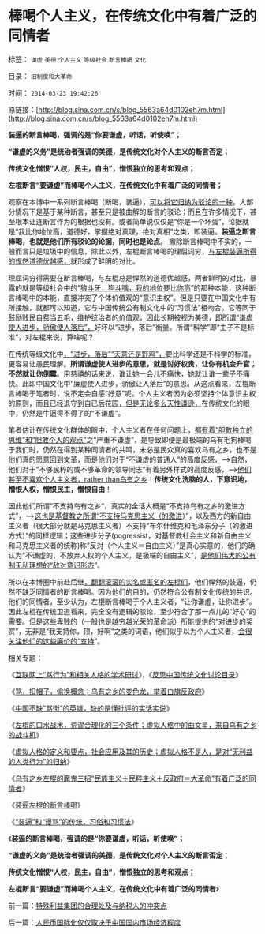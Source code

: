 # 棒喝个人主义，在传统文化中有着广泛的同情者

标签： `谦虚` `美德` `个人主义` `等级社会` `断言棒喝` `文化` 

目录： `旧制度和大革命`

时间： `2014-03-23 19:42:26`

原链接：[http://blog.sina.com.cn/s/blog_5563a64d0102eh7m.html](http://blog.sina.com.cn/s/blog_5563a64d0102eh7m.html)

**装逼的断言棒喝，强调的是“你要谦虚，听话，听使唤”；**

**“谦虚的义务”是统治者强调的美德，是传统文化对个人主义的断言否定**；

**传统文化憎恨“人权，民主，自由”，憎恨独立的思考和观点；**

**左棍断言“要谦虚”而棒喝个人主义，在传统文化中有着广泛的同情者；**



观察在本博中一系列断言棒喝（断喝，装逼），[可以将它归纳为驳论的一种](http://blog.sina.com.cn/s/blog_5563a64d0102egq7.html)。大部分情况下是基于某种断言，甚至只是被曲解的断言的驳论；而且在许多情况下，甚至根本让连断言作为的根据也没有。或者简单说仅仅是“你是一个坏蛋”，论据就是“我比你地位高，道德好，掌握绝对真理，绝对真相”之类，即装逼。**装逼之断言棒喝，也就是他们所有驳论的论据，同时也是论点**。
撇除断言棒喝中不实的，一般而言只是垃圾中的信息，除此以外，左棍断言棒喝的理屈词穷，[与左棍装逼所得的悍然道德优越感，](../../../2009/7/26/极左特权卫士的道德优越感来自何处.md)就形成了鲜明的对比。

理屈词穷得需要在断言棒喝，与左棍总是悍然的道德优越感，两者鲜明的对比，暴露的就是等级社会中的“[狼斗牙，狗斗嘴，我的地位要比你高](../../../2011/1/30/狼的斗牙和狗的斗嘴.md)”的那种本能，这种断言棒喝中的本能，直接冲突了个体价值观的“意识主权”。但是只要在中国文化中有所接触，就都可以知道，它与中国传统公有制文化中的“习惯法”相吻合。它等同于鼓励贱民自费当五毛，维护统治者的价值观，因此长期被视为美德，[即所谓“谦虚使人进步，骄傲使人落后”，](../../../2011/12/27/不用谦虚得随便当别人的奴隶.md)好坏以“进步，落后”衡量。所谓“科学”即“主子不是标准”，对左棍来说，算啥呢？

在传统等级文化中[，“进步，落后”“天意还是野鸡”，](http://blog.sina.com.cn/s/blog_5563a64d0102eh3v.html)要比科学还是不科学的标准，更容易让愚民理解。**所谓谦虚使人进步的意思，就是讨好权贵，让你有机会升官；不然就让你倒霉**。用慈禧的话来说，谁让她一会儿不痛快，她就让谁一辈子不痛快。此即中国文化中“廉虚使人进步，骄傲让人落后”的意思。从这点看来，左棍断言棒喝于笔者时，说不定会自感“好意”呢。个人主义者因为必须坚持个体意识主权的原则，而且已经退守到自已后花园[，但是无论多么天性谦逊，](../../../2012/4/22/个体价值观没有说服他人的义务.md)在传统文化的眼中，仍然是牛逼得不得了的“不谦虚”。

笔者估计在传统文化群体的眼中，个人主义者在任何问题上，[都有着“胆敢独立的思维”和“胆敢个人的观点”](../../../2013/8/19/读书不为掉书包，可了解“左棍思想史”；.md)之“严重不谦虚”，是导致即便是最极端的乌有毛狗棒喝于我们时，仍然在得到某种同情者的共鸣，未必是民众真的喜欢乌有之乡，也不是他们真的愿意回到文革，而是他们对于“不谦虚的普通人”的高度反感，——>自然，他们对于“不够民粹的或不够革命的领导同志”有着另外样式的高度反感，——>[他们甚至不喜欢个人主义者，rather
than乌有之乡](../../../2013/6/21/民粹逢政府必反，逢私权必侵犯，逢两派必互斗.md)！**传统文化洗脑的人，下意识地，憎恨人权，憎恨民主，憎恨自由**！

因此他们所谓“不支持乌有之乡”，真实的全话大概是“不支持乌有之乡的激进方式”，——>[这也是基督教之所谓“不支持马克思主义（的激进](../../../2013/4/11/基督教的圣徒不是“民主自由”的圣徒.md)）”，以及西方的新自由主义者（很大部分就是马克思主义者）不支持“布尔什维克和毛泽东分子（的激进方式）”的同样逻辑；这些进步分子(pogressist，对基督教社会主义和新自由主义和马克思主义者的统称)称“反对（个人主义＝自由主义）”是真心实意的，他们的确认为“不谦虚的，不放弃人权的个人主义，是极端的自由主义”，[是他们伟大的公有制无私理想的“敌对意识形态](../../../2014/3/11/托克维尔和《旧制度与大革命》的推崇者，迷茫中的摇摆者.md)”。

所以在本博圈中前赴后继[，翻翻滚滚的实名或匿名的左棍们](../../../2010/8/16/中国文化不缺“骂街”的英雄.md)，他们悍然的装逼，仍然不缺乏同情者的断言棒喝。因为他们的目的，仍然符合公有制文化传统的共识。他们的同情者，至少认为，左棍断言棒喝于个人主义者，“让你谦虚，让你进步”。因此左棍在传统卫道看来，完全没有逻辑的驳论，至少符合了那一点儿的“好心”的需要。但是这些卑贱的（一般也是越穷越光荣的革命派）所能提供的“对进步的奖赏”，无非是“我支持你，顶，好啊”之类的词语，他们似乎以为个人主义者，[会很关注他们的这些廉价的“支持](../../../2013/1/6/粉丝的恭维不及共勉的同道，文字狱的政治意义.md)”。

相关专题：

《[互联网上“骂行为”和相关人格的学术研讨](../../../2010/7/31/网上“骂行为”和相关人格的学术研讨.md)》，《[反思中国传统文化讨论目录](../../../2010/7/23/反思中国传统文化讨论目录.md)》

《[骂，扣帽子，偷换概念；乌有之乡的变色龙，举着白旗反政府](../../../2012/3/27/骂，扣帽子，偷换概念.md)》

《[中国不缺“骂街”的英雄，缺的是懂批评的实话实说](../../../2010/8/16/中国文化不缺“骂街”的英雄.md)》

《[左棍的口水战术，荒谬合理化的三个条件；虚拟人格中的曲文星，来自乌有之乡的战斗机](../../../2014/3/5/左棍的荒谬进化成合理的三个条件.md)》

《[虚拟人格的定义和要点，社会应用及其的历史；虚拟人格不是人，是对“无利益的人类行为”的归纳](http://blog.sina.com.cn/s/blog_5563a64d0102eh4x.html)》

《[乌有之乡左棍的魔鬼三招“民族主义＋民粹主义＋反政府＝大革命”有着广泛的同情者](http://blog.sina.com.cn/s/blog_5563a64d0102eh5x.html)》

《[装逼左棍的断言棒喝](../../../2014/3/21/装逼左棍的断言棒喝.md)》

《[“装逼”和“谩骂”的传统，习俗和习惯法](../../../2014/3/22/“装逼”和“谩骂”的人类行为，传统，习俗和习惯法.md)》

《**装逼的断言棒喝，强调的是“你要谦虚，听话，听使唤”；**

**“谦虚的义务”是统治者强调的美德，是传统文化对个人主义的断言否定**；

**传统文化憎恨“人权，民主，自由”，憎恨独立的思考和观点；**

**左棍断言“要谦虚”而棒喝个人主义，在传统文化中有着广泛的同情者**》



前一篇：[特殊利益集团的合理处及与纳税人的冲突点](http://blog.sina.com.cn/s/blog_5563a64d0102eh78.html)

后一篇：[人民币国际化仅仅取决于中国国内市场经济程度](http://blog.sina.com.cn/s/blog_5563a64d0102eh7n.html)